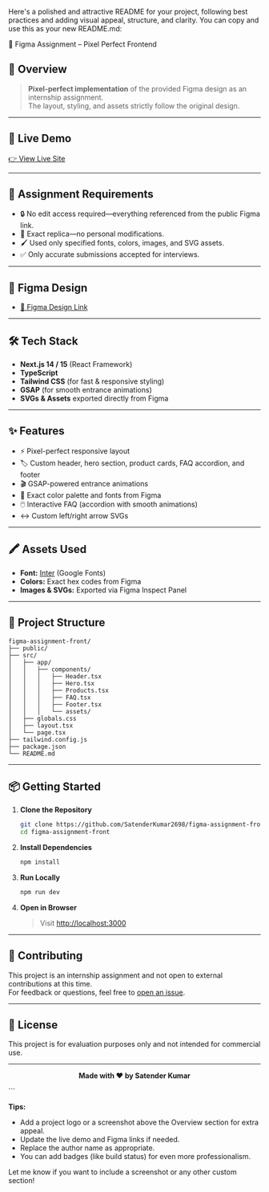 Here's a polished and attractive README for your project, following best practices and adding visual appeal, structure, and clarity. You can copy and use this as your new README.md:

🎨 Figma Assignment – Pixel Perfect Frontend

## 🌟 Overview

> **Pixel-perfect implementation** of the provided Figma design as an internship assignment.  
> The layout, styling, and assets strictly follow the original design.

---

## 🚀 Live Demo

[👉 View Live Site](https://figma-assignment-skincare.netlify.app)

---

## 📝 Assignment Requirements

- 🔒 No edit access required—everything referenced from the public Figma link.
- 🎯 Exact replica—no personal modifications.
- 🖌️ Used only specified fonts, colors, images, and SVG assets.
- ✅ Only accurate submissions accepted for interviews.

---

## 🎨 Figma Design

- [🔗 Figma Design Link](https://www.figma.com/design/fZv8D5oLfoazZTnWXTr9Cp/Assignment?node-id=0-1&t=MXlqvxPFZQSzgXJa-1)

---

## 🛠️ Tech Stack

- **Next.js 14 / 15** (React Framework)
- **TypeScript**
- **Tailwind CSS** (for fast & responsive styling)
- **GSAP** (for smooth entrance animations)
- **SVGs & Assets** exported directly from Figma

---

## ✨ Features

- ⚡ Pixel-perfect responsive layout
- 🏷️ Custom header, hero section, product cards, FAQ accordion, and footer
- 🎬 GSAP-powered entrance animations
- 🎨 Exact color palette and fonts from Figma
- 🖱️ Interactive FAQ (accordion with smooth animations)
- ↔️ Custom left/right arrow SVGs

---

## 🖍️ Assets Used

- **Font:** [Inter](https://fonts.google.com/specimen/Inter) (Google Fonts)
- **Colors:** Exact hex codes from Figma
- **Images & SVGs:** Exported via Figma Inspect Panel

---

## 📁 Project Structure

```text
figma-assignment-front/
├── public/
├── src/
│   ├── app/
│   │   ├── components/
│   │   │   ├── Header.tsx
│   │   │   ├── Hero.tsx
│   │   │   ├── Products.tsx
│   │   │   ├── FAQ.tsx
│   │   │   ├── Footer.tsx
│   │   │   └── assets/
│   ├── globals.css
│   ├── layout.tsx
│   └── page.tsx
├── tailwind.config.js
├── package.json
└── README.md
```

---

## 📦 Getting Started

1. **Clone the Repository**
   ```sh
   git clone https://github.com/SatenderKumar2698/figma-assignment-front.git
   cd figma-assignment-front
   ```
2. **Install Dependencies**
   ```sh
   npm install
   ```
3. **Run Locally**
   ```sh
   npm run dev
   ```
4. **Open in Browser**
   > Visit [http://localhost:3000](http://localhost:3000)

---

## 🤝 Contributing

This project is an internship assignment and not open to external contributions at this time.  
For feedback or questions, feel free to [open an issue](https://github.com/SatenderKumar2698/figma-assignment-front/issues).

---

## 📄 License

This project is for evaluation purposes only and not intended for commercial use.

---

<p align="center">
  <b>Made with ❤️ by Satender Kumar</b>
</p>
```

**Tips:**
- Add a project logo or a screenshot above the Overview section for extra appeal.
- Update the live demo and Figma links if needed.
- Replace the author name as appropriate.
- You can add badges (like build status) for even more professionalism.

Let me know if you want to include a screenshot or any other custom section!
